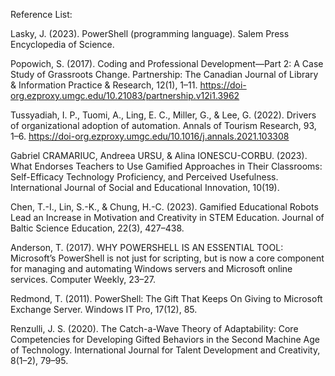 Reference List:

Lasky, J. (2023). PowerShell (programming language). Salem Press Encyclopedia of Science.

Popowich, S. (2017). Coding and Professional Development—Part 2: A Case Study of Grassroots Change. Partnership: The Canadian Journal of Library & Information Practice & Research, 12(1), 1–11. https://doi-org.ezproxy.umgc.edu/10.21083/partnership.v12i1.3962

Tussyadiah, I. P., Tuomi, A., Ling, E. C., Miller, G., & Lee, G. (2022). Drivers of organizational adoption of automation. Annals of Tourism Research, 93, 1–6. https://doi-org.ezproxy.umgc.edu/10.1016/j.annals.2021.103308

Gabriel CRAMARIUC, Andreea URSU, & Alina IONESCU-CORBU. (2023). What Endorses Teachers to Use Gamified Approaches in Their Classrooms: Self-Efficacy Technology Proficiency, and Perceived Usefulness. International Journal of Social and Educational Innovation, 10(19).

Chen, T.-I., Lin, S.-K., & Chung, H.-C. (2023). Gamified Educational Robots Lead an Increase in Motivation and Creativity in STEM Education. Journal of Baltic Science Education, 22(3), 427–438.

Anderson, T. (2017). WHY POWERSHELL IS AN ESSENTIAL TOOL: Microsoft’s PowerShell is not just for scripting, but is now a core component for managing and automating Windows servers and Microsoft online services. Computer Weekly, 23–27.

Redmond, T. (2011). PowerShell: The Gift That Keeps On Giving to Microsoft Exchange Server. Windows IT Pro, 17(12), 85.

Renzulli, J. S. (2020). The Catch-a-Wave Theory of Adaptability: Core Competencies for Developing Gifted Behaviors in the Second Machine Age of Technology. International Journal for Talent Development and Creativity, 8(1–2), 79–95.